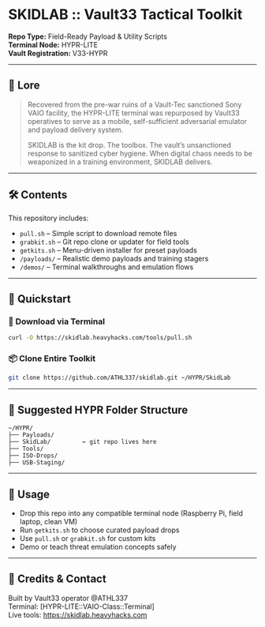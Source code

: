# SKIDLAB :: Vault33 Tactical Toolkit

**Repo Type:** Field-Ready Payload & Utility Scripts  
**Terminal Node:** HYPR-LITE  
**Vault Registration:** V33-HYPR

---

## 📜 Lore
> Recovered from the pre-war ruins of a Vault-Tec sanctioned Sony VAIO facility, the HYPR-LITE terminal was repurposed by Vault33 operatives to serve as a mobile, self-sufficient adversarial emulator and payload delivery system. 
>
> SKIDLAB is the kit drop. The toolbox. The vault’s unsanctioned response to sanitized cyber hygiene. When digital chaos needs to be weaponized in a training environment, SKIDLAB delivers.

---

## 🛠 Contents

This repository includes:

- `pull.sh` – Simple script to download remote files
- `grabkit.sh` – Git repo clone or updater for field tools
- `getkits.sh` – Menu-driven installer for preset payloads
- `/payloads/` – Realistic demo payloads and training stagers
- `/demos/` – Terminal walkthroughs and emulation flows

---

## 🚀 Quickstart

### 🔽 Download via Terminal
```bash
curl -O https://skidlab.heavyhacks.com/tools/pull.sh
```

### 📦 Clone Entire Toolkit
```bash
git clone https://github.com/ATHL337/skidlab.git ~/HYPR/SkidLab
```

---

## 📁 Suggested HYPR Folder Structure
```
~/HYPR/
├── Payloads/
├── SkidLab/         ← git repo lives here
├── Tools/
├── ISO-Drops/
├── USB-Staging/
```

---

## 🧠 Usage
- Drop this repo into any compatible terminal node (Raspberry Pi, field laptop, clean VM)
- Run `getkits.sh` to choose curated payload drops
- Use `pull.sh` or `grabkit.sh` for custom kits
- Demo or teach threat emulation concepts safely

---

## 🧃 Credits & Contact
Built by Vault33 operator @ATHL337  
Terminal: [HYPR-LITE::VAIO-Class::Terminal]  
Live tools: https://skidlab.heavyhacks.com
